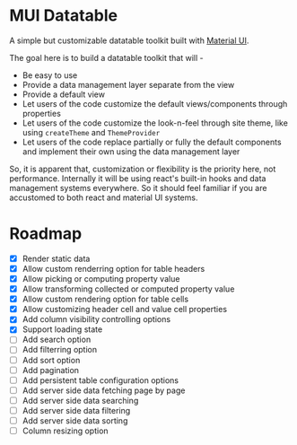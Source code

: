 # MUI Datatable

A simple but customizable datatable toolkit built with
[Material UI](https://mui.com/ "Material UI").

The goal here is to build a datatable toolkit that will -

- Be easy to use
- Provide a data management layer separate from the view
- Provide a default view
- Let users of the code customize the default views/components
  through properties
- Let users of the code customize the look-n-feel through
  site theme, like using `createTheme` and `ThemeProvider`
- Let users of the code replace partially or fully the default
  components and implement their own using the data management layer
  
So, it is apparent that, customization or flexibility is the
priority here, not performance. Internally it will be using
react's built-in hooks and data management systems everywhere.
So it should feel familiar if you are accustomed to both
react and material UI systems.
  

# Roadmap

- [x] Render static data
- [x] Allow custom renderring option for table headers
- [x] Allow picking or computing property value
- [x] Allow transforming collected or computed property value
- [x] Allow custom rendering option for table cells
- [x] Allow customizing header cell and value cell properties
- [x] Add column visibility controlling options
- [x] Support loading state
- [ ] Add search option
- [ ] Add filterring option
- [ ] Add sort option
- [ ] Add pagination
- [ ] Add persistent table configuration options
- [ ] Add server side data fetching page by page
- [ ] Add server side data searching
- [ ] Add server side data filtering
- [ ] Add server side data sorting
- [ ] Column resizing option
